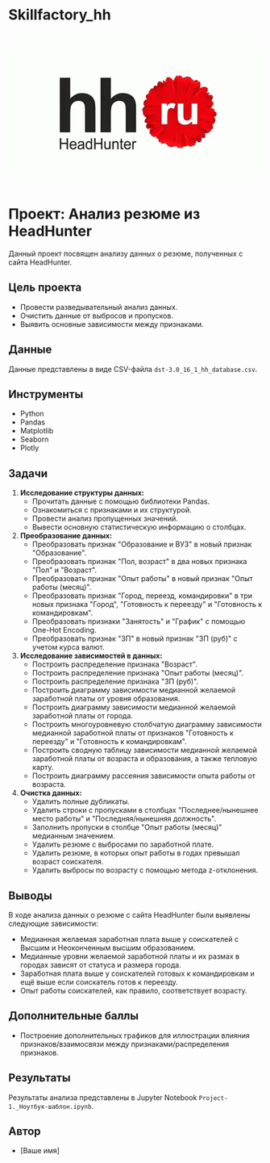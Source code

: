 # Skillfactory_hh

<p align="center"><img src="https://github.com/kuchsk/Skillfactory_hh/blob/main/hh%20label2.jpg" alt="hh label2" style="width:500px; height:300px"></p>

# Проект: Анализ резюме из HeadHunter


Данный проект посвящен анализу данных о резюме, полученных с сайта HeadHunter.

## Цель проекта

- Провести разведывательный анализ данных.
- Очистить данные от выбросов и пропусков.
- Выявить основные зависимости между признаками.

## Данные

Данные представлены в виде CSV-файла `dst-3.0_16_1_hh_database.csv`. 

## Инструменты

- Python
- Pandas
- Matplotlib
- Seaborn
- Plotly

## Задачи

1. **Исследование структуры данных:**
    - Прочитать данные с помощью библиотеки Pandas.
    - Ознакомиться с признаками и их структурой.
    - Провести анализ пропущенных значений.
    - Вывести основную статистическую информацию о столбцах.
2. **Преобразование данных:**
    - Преобразовать признак "Образование и ВУЗ" в новый признак "Образование".
    - Преобразовать признак "Пол, возраст" в два новых признака "Пол" и "Возраст".
    - Преобразовать признак "Опыт работы" в новый признак "Опыт работы (месяц)".
    - Преобразовать признак "Город, переезд, командировки" в три новых признака "Город", "Готовность к переезду" и "Готовность к командировкам".
    - Преобразовать признаки "Занятость" и "График" с помощью One-Hot Encoding.
    - Преобразовать признак "ЗП" в новый признак "ЗП (руб)" с учетом курса валют.
3. **Исследование зависимостей в данных:**
    - Построить распределение признака "Возраст".
    - Построить распределение признака "Опыт работы (месяц)".
    - Построить распределение признака "ЗП (руб)".
    - Построить диаграмму зависимости медианной желаемой заработной платы от уровня образования.
    - Построить диаграмму зависимости медианной желаемой заработной платы от города.
    - Построить многоуровневую столбчатую диаграмму зависимости медианной заработной платы от признаков "Готовность к переезду" и "Готовность к командировкам".
    - Построить сводную таблицу зависимости медианной желаемой заработной платы от возраста и образования, а также тепловую карту.
    - Построить диаграмму рассеяния зависимости опыта работы от возраста.
4. **Очистка данных:**
    - Удалить полные дубликаты.
    - Удалить строки с пропусками в столбцах "Последнее/нынешнее место работы" и "Последняя/нынешняя должность".
    - Заполнить пропуски в столбце "Опыт работы (месяц)" медианным значением.
    - Удалить резюме с выбросами по заработной плате.
    - Удалить резюме, в которых опыт работы в годах превышал возраст соискателя.
    - Удалить выбросы по возрасту с помощью метода z-отклонения.

## Выводы

В ходе анализа данных о резюме с сайта HeadHunter были выявлены следующие зависимости:

- Медианная желаемая заработная плата выше у соискателей с Высшим и Неоконченным высшим образованием.
- Медианные уровни желаемой заработной платы и их размах в городах зависят от статуса и размера города.
- Заработная плата выше у соискателей готовых к командировкам и ещё выше если соискатель готов к переезду.
- Опыт работы соискателей, как правило, соответствует возрасту.

## Дополнительные баллы

- Построение дополнительных графиков для иллюстрации влияния признаков/взаимосвязи между признаками/распределения признаков.

## Результаты

Результаты анализа представлены в Jupyter Notebook `Project-1._Ноутбук-шаблон.ipynb`.

## Автор

- [Ваше имя]
